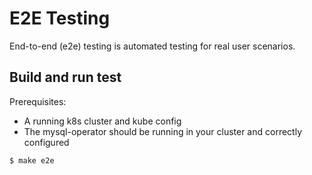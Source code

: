 # E2E Testing

End-to-end (e2e) testing is automated testing for real user scenarios.

## Build and run test

Prerequisites:
 - A running k8s cluster and kube config
 - The mysql-operator should be running in your cluster and correctly configured

```bash
$ make e2e
```
